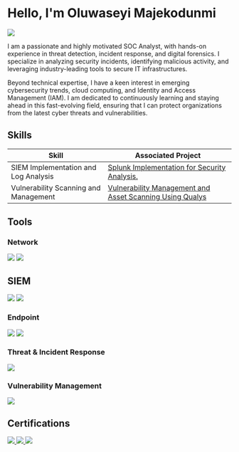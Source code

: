 # Hello, I'm Oluwaseyi Majekodunmi
<a href="https://www.linkedin.com/in/oluwaseyi-majekodunmi-11a157304"><img src="https://img.shields.io/badge/-LinkedIn-0072b1?&style=for-the-badge&logo=linkedin&logoColor=white" /></a>

I am a passionate and highly motivated SOC Analyst, with hands-on experience in threat detection, incident response, and digital forensics. I specialize in analyzing security incidents, identifying malicious activity, and leveraging industry-leading tools to secure IT infrastructures.

Beyond technical expertise, I have a keen interest in emerging cybersecurity trends, cloud computing, and Identity and Access Management (IAM). I am dedicated to continuously learning and staying ahead in this fast-evolving field, ensuring that I can protect organizations from the latest cyber threats and vulnerabilities.

## Skills

| Skill                                         | Associated Project         |
|-----------------------------------------------|----------------------------|
| SIEM Implementation and Log Analysis          | <a href="https://github.com/M4j3k/OLUWASEYI-MAJEKODUNMI/blob/main/Splunk%20Implementation%20for%20Security%20Analysis.pdf">Splunk Implementation for Security Analysis.</a>|
| Vulnerability Scanning and Management         | <a href="https://github.com/M4j3k/OLUWASEYI-MAJEKODUNMI/blob/main/Vulnerability%20Management%20and%20Asset%20Scanning%20Using%20Qualys%20on%20AWS_%20A%20Practical%20Implementation.pdf">Vulnerability Management and Asset Scanning Using Qualys</a>|


## Tools

### Network
<div>
    <img src="https://img.shields.io/badge/-Wireshark-1679A7?&style=for-the-badge&logo=Wireshark&logoColor=white" />
    <img src="https://img.shields.io/badge/-Suricata-EF3B2D?&style=for-the-badge&logo=Suricata&logoColor=white" />
</div>

## SIEM
<div>
    <img src="https://img.shields.io/badge/-Splunk-000000?&style=for-the-badge&logo=Splunk&logoColor=white" />
    <img src="https://img.shields.io/badge/-Elastic-005571?&style=for-the-badge&logo=Elastic&logoColor=white" />
</div>

### Endpoint
<div>
    <img src="https://img.shields.io/badge/-Wazuh-525252?&style=for-the-badge&logo=Wazuh&logoColor=white" />
    <img src="https://img.shields.io/badge/-Crowdstrike-E00D4A?&style=for-the-badge&logo=Crowdstrike&logoColor=white" />
</div>

### Threat & Incident Response
<div>
    <img src="https://img.shields.io/badge/-Thehive-282828?&style=for-the-badge&logo=Thehive&logoColor=white" />
</div>

### Vulnerability Management
<div>
    <img src="https://img.shields.io/badge/-Qualys-0078D4?&style=for-the-badge&logo=Qualys&logoColor=white" />
</div>

## Certifications
<div>
    <a href="https://www.credly.com/badges/9e0c217f-dc5e-4516-a23d-5c6e14310004/public_url">
        <img src="https://img.shields.io/badge/-Network_Technician_Career_Path-0078D4?&style=for-the-badge&logo=Cisco&logoColor=white" />
    </a>
    <a href="https://www.credly.com/badges/acc5c5e4-17ff-4f77-a5c0-20f091e9a7ef/public_url">
        <img src="https://img.shields.io/badge/-Junior_Cybersecurity_Analyst_Career_Path-00A4EF?&style=for-the-badge&logo=Cisco&logoColor=white" />
    </a>
    <a href="https://app.letsdefend.io/certificate/show/a8447c8f-a9ab-460c-aa53-1d80b81b34a5">
        <img src="https://img.shields.io/badge/-SOC_Analyst_Learning_Path-5A67D8?&style=for-the-badge&logo=LetsDefend&logoColor=white" />
    </a>
</div>
